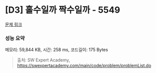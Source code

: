 # [D3] 홀수일까 짝수일까 - 5549 

[문제 링크](https://swexpertacademy.com/main/code/problem/problemDetail.do?contestProbId=AWWxpEDaAVoDFAW4) 

### 성능 요약

메모리: 59,844 KB, 시간: 258 ms, 코드길이: 175 Bytes



> 출처: SW Expert Academy, https://swexpertacademy.com/main/code/problem/problemList.do